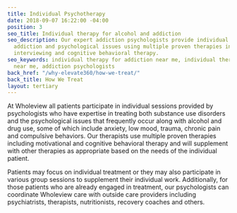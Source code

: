 ```yaml
---
title: Individual Psychotherapy
date: 2018-09-07 16:22:00 -04:00
position: 3
seo_title: Individual therapy for alcohol and addiction
seo_description: Our expert addiction psychologists provide individual therapy for
  addiction and psychological issues using multiple proven therapies including motivational
  interviewing and cognitive behavioral therapy.
seo_keywords: individual therapy for addiction near me, individual therapy for alcohol
  near me, addiction psychologists
back_href: "/why-elevate360/how-we-treat/"
back_title: How We Treat
layout: tertiary
---
```


At Wholeview all patients participate in individual sessions provided by psychologists who have expertise in treating both substance use disorders and the psychological issues that frequently occur along with alcohol and drug use, some of which include anxiety, low mood, trauma, chronic pain and compulsive behaviors.  Our therapists use multiple proven therapies including motivational and cognitive behavioral therapy and will supplement with other therapies as appropriate based on the needs of the individual patient.

Patients may focus on individual treatment or they may also participate in various group sessions to supplement their individual work.  Additionally, for those patients who are already engaged in treatment, our psychologists can coordinate Wholeview care with outside care providers including psychiatrists, therapists, nutritionists, recovery coaches and others.
